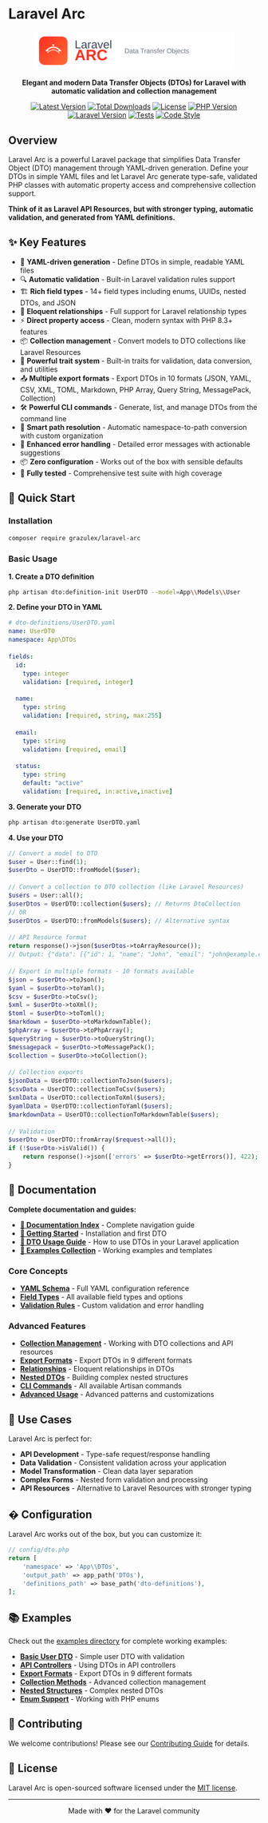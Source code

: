 # Laravel Arc

<div align="center">
  <img src="logo-header.svg" alt="Laravel Arc" width="400">
  <p><strong>Elegant and modern Data Transfer Objects (DTOs) for Laravel with automatic validation and collection management</strong></p>
  
  [![Latest Version](https://img.shields.io/packagist/v/grazulex/laravel-arc)](https://packagist.org/packages/grazulex/laravel-arc)
  [![Total Downloads](https://img.shields.io/packagist/dt/grazulex/laravel-arc)](https://packagist.org/packages/grazulex/laravel-arc)
  [![License](https://img.shields.io/github/license/grazulex/laravel-arc)](LICENSE.md)
  [![PHP Version](https://img.shields.io/badge/php-%5E8.3-blue)](https://php.net)
  [![Laravel Version](https://img.shields.io/badge/laravel-%5E12.19-red)](https://laravel.com)
  [![Tests](https://github.com/Grazulex/laravel-arc/workflows/Tests/badge.svg)](https://github.com/Grazulex/laravel-arc/actions)
  [![Code Style](https://img.shields.io/badge/code%20style-pint-orange)](https://github.com/laravel/pint)
</div>

## Overview

Laravel Arc is a powerful Laravel package that simplifies Data Transfer Object (DTO) management through YAML-driven generation. Define your DTOs in simple YAML files and let Laravel Arc generate type-safe, validated PHP classes with automatic property access and comprehensive collection support.

**Think of it as Laravel API Resources, but with stronger typing, automatic validation, and generated from YAML definitions.**

## ✨ Key Features

- 🚀 **YAML-driven generation** - Define DTOs in simple, readable YAML files
- 🔍 **Automatic validation** - Built-in Laravel validation rules support
- 🏗️ **Rich field types** - 14+ field types including enums, UUIDs, nested DTOs, and JSON
- 🔗 **Eloquent relationships** - Full support for Laravel relationship types
- ⚡ **Direct property access** - Clean, modern syntax with PHP 8.3+ features
- 📦 **Collection management** - Convert models to DTO collections like Laravel Resources
- 🎯 **Powerful trait system** - Built-in traits for validation, data conversion, and utilities
- 📤 **Multiple export formats** - Export DTOs in 10 formats (JSON, YAML, CSV, XML, TOML, Markdown, PHP Array, Query String, MessagePack, Collection)
- 🛠️ **Powerful CLI commands** - Generate, list, and manage DTOs from the command line
- 📁 **Smart path resolution** - Automatic namespace-to-path conversion with custom organization
- 🚨 **Enhanced error handling** - Detailed error messages with actionable suggestions
- 📦 **Zero configuration** - Works out of the box with sensible defaults
- 🧪 **Fully tested** - Comprehensive test suite with high coverage

## 🚀 Quick Start

### Installation

```bash
composer require grazulex/laravel-arc
```

### Basic Usage

**1. Create a DTO definition**
```bash
php artisan dto:definition-init UserDTO --model=App\\Models\\User
```

**2. Define your DTO in YAML**
```yaml
# dto-definitions/UserDTO.yaml
name: UserDTO
namespace: App\DTOs

fields:
  id:
    type: integer
    validation: [required, integer]
  
  name:
    type: string
    validation: [required, string, max:255]
  
  email:
    type: string
    validation: [required, email]
  
  status:
    type: string
    default: "active"
    validation: [required, in:active,inactive]
```

**3. Generate your DTO**
```bash
php artisan dto:generate UserDTO.yaml
```

**4. Use your DTO**
```php
// Convert a model to DTO
$user = User::find(1);
$userDto = UserDTO::fromModel($user);

// Convert a collection to DTO collection (like Laravel Resources)
$users = User::all();
$userDtos = UserDTO::collection($users); // Returns DtoCollection
// OR
$userDtos = UserDTO::fromModels($users); // Alternative syntax

// API Resource format
return response()->json($userDtos->toArrayResource());
// Output: {"data": [{"id": 1, "name": "John", "email": "john@example.com", "status": "active"}]}

// Export in multiple formats - 10 formats available
$json = $userDto->toJson();
$yaml = $userDto->toYaml();
$csv = $userDto->toCsv();
$xml = $userDto->toXml();
$toml = $userDto->toToml();
$markdown = $userDto->toMarkdownTable();
$phpArray = $userDto->toPhpArray();
$queryString = $userDto->toQueryString();
$messagepack = $userDto->toMessagePack();
$collection = $userDto->toCollection();

// Collection exports
$jsonData = UserDTO::collectionToJson($users);
$csvData = UserDTO::collectionToCsv($users);
$xmlData = UserDTO::collectionToXml($users);
$yamlData = UserDTO::collectionToYaml($users);
$markdownData = UserDTO::collectionToMarkdownTable($users);

// Validation
$userDto = UserDTO::fromArray($request->all());
if (!$userDto->isValid()) {
    return response()->json(['errors' => $userDto->getErrors()], 422);
}
```

## 📖 Documentation

**Complete documentation and guides:**
- **[📖 Documentation Index](docs/README.md)** - Complete navigation guide
- **[🚀 Getting Started](docs/GETTING_STARTED.md)** - Installation and first DTO
- **[📘 DTO Usage Guide](docs/DTO_USAGE_GUIDE.md)** - How to use DTOs in your Laravel application
- **[🎯 Examples Collection](examples/README.md)** - Working examples and templates

### Core Concepts
- **[YAML Schema](docs/YAML_SCHEMA.md)** - Full YAML configuration reference
- **[Field Types](docs/FIELD_TYPES.md)** - All available field types and options
- **[Validation Rules](docs/VALIDATION_RULES.md)** - Custom validation and error handling

### Advanced Features
- **[Collection Management](docs/COLLECTION_MANAGEMENT.md)** - Working with DTO collections and API resources
- **[Export Formats](docs/EXPORT_FORMATS.md)** - Export DTOs in 9 different formats
- **[Relationships](docs/RELATIONSHIPS.md)** - Eloquent relationships in DTOs
- **[Nested DTOs](docs/NESTED_DTO_GUIDE.md)** - Building complex nested structures
- **[CLI Commands](docs/CLI_COMMANDS.md)** - All available Artisan commands
- **[Advanced Usage](docs/ADVANCED_USAGE.md)** - Advanced patterns and customizations

## 🎯 Use Cases

Laravel Arc is perfect for:

- **API Development** - Type-safe request/response handling
- **Data Validation** - Consistent validation across your application
- **Model Transformation** - Clean data layer separation
- **Complex Forms** - Nested form validation and processing
- **API Resources** - Alternative to Laravel Resources with stronger typing

## � Configuration

Laravel Arc works out of the box, but you can customize it:

```php
// config/dto.php
return [
    'namespace' => 'App\\DTOs',
    'output_path' => app_path('DTOs'),
    'definitions_path' => base_path('dto-definitions'),
];
```

## 📚 Examples

Check out the [examples directory](examples/) for complete working examples:
- **[Basic User DTO](examples/user.yaml)** - Simple user DTO with validation
- **[API Controllers](examples/api-controller-example.php)** - Using DTOs in API controllers
- **[Export Formats](examples/export-formats-example.php)** - Export DTOs in 9 different formats
- **[Collection Methods](examples/collection-methods-example.php)** - Advanced collection management
- **[Nested Structures](examples/nested-order.yaml)** - Complex nested DTOs
- **[Enum Support](examples/enum-examples.yaml)** - Working with PHP enums

## 🤝 Contributing

We welcome contributions! Please see our [Contributing Guide](CONTRIBUTING.md) for details.

## 📄 License

Laravel Arc is open-sourced software licensed under the [MIT license](LICENSE.md).

---

<div align="center">
  Made with ❤️ for the Laravel community
</div>